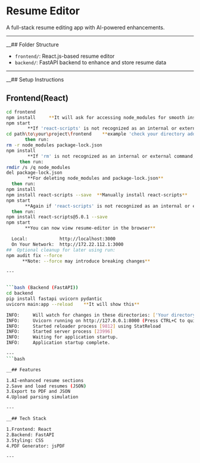# Resume Editor

A full-stack resume editing app with AI-powered enhancements.

---

__## Folder Structure

- `frontend/`: React.js-based resume editor  
- `backend/`: FastAPI backend to enhance and store resume data

---

__## Setup Instructions

 ## Frontend(React)
```bash 
cd frontend
npm install     **It will ask for accessing node_modules for smooth installation(click ok)**
npm start
        **If 'react-scripts' is not recognized as an internal or external command** then run and check first:
cd path\to\your\project\frontend    **example 'check your directory address in file explorer'**
       then run:
rm -r node_modules package-lock.json
npm install
        **If 'rm' is not recognized as an internal or external command,operable program or batch file**
     then run:
rmdir /s /q node_modules
del package-lock.json
        **For deleting node_modules and package-lock.json**
  then run:
npm install
npm install react-scripts --save  **Manually install react-scripts**
npm start
       **Again if 'react-scripts' is not recognized as an internal or external command,operable program or batch file.**
  then run:
npm install react-scripts@5.0.1 --save
npm start
       **You can now view resume-editor in the browser**

  Local:            http://localhost:3000
  On Your Network:  http://172.22.112.1:3000
##  Optional cleanup for later using run:
npm audit fix --force
      **Note: --force may introduce breaking changes**

---


```bash (Backend (FastAPI))
cd backend
pip install fastapi uvicorn pydantic
uvicorn main:app --reload    **It will show this**

INFO:     Will watch for changes in these directories: ['Your directory address']
INFO:     Uvicorn running on http://127.0.0.1:8000 (Press CTRL+C to quit)
INFO:     Started reloader process [9812] using StatReload        
INFO:     Started server process [23996]
INFO:     Waiting for application startup.
INFO:     Application startup complete.

---
```bash

__## Features

1.AI-enhanced resume sections
2.Save and load resumes (JSON)
3.Export to PDF and JSON
4.Upload parsing simulation

---

__## Tech Stack

1.Frontend: React
2.Backend: FastAPI
3.Styling: CSS
4.PDF Generator: jsPDF

---



